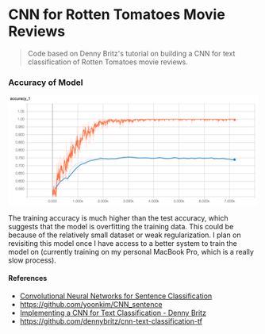 # CNN for Rotten Tomatoes Movie Reviews

> Code based on Denny Britz's tutorial on building a CNN for text classification of Rotten Tomatoes movie reviews.

### Accuracy of Model

![Model Accuracy](plots/1506156971-Accuracy.png)

The training accuracy is much higher than the test accuracy, which suggests that the model is overfitting the training data. This could be because of the relatively small dataset or weak regularization. I plan on revisiting this model once I have access to a better system to train the model on (currently training on my personal MacBook Pro, which is a really slow process).

#### References

- [Convolutional Neural Networks for Sentence Classification](https://arxiv.org/abs/1408.5882)
- https://github.com/yoonkim/CNN_sentence
- [Implementing a CNN for Text Classification - Denny Britz](http://www.wildml.com/2015/12/implementing-a-cnn-for-text-classification-in-tensorflow/)
- https://github.com/dennybritz/cnn-text-classification-tf
